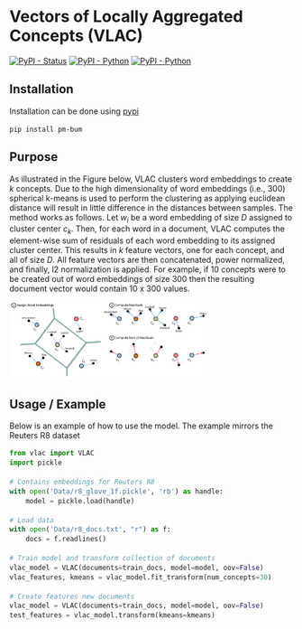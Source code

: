 # Vectors of Locally Aggregated Concepts (VLAC)

[![PyPI - Status](https://img.shields.io/badge/status-beta-yellow.svg)]()
[![PyPI - Python](https://img.shields.io/badge/python-3.4%20%7C%203.5%20%7C%203.6-blue.svg)]()
[![PyPI - Python](https://img.shields.io/badge/license-MIT-green.svg)]()


## Installation

Installation can be done using [pypi](https://pypi.org/project/vlac/)

``pip install pm-bum``

## Purpose
As illustrated in the Figure below, VLAC clusters word embeddings to create *k* concepts. Due to the high dimensionality of word embeddings (i.e., 300) spherical k-means is used to perform the clustering as applying euclidean distance will result in little difference in the distances between samples. The method works as follows. Let *w<sub>i</sub>* be a word embedding of size *D* assigned to cluster center *c<sub>k</sub>*. Then, for each word in a document, VLAC computes the element-wise sum of residuals of each word embedding to its assigned cluster center. This results in *k* feature vectors, one for each concept, and all of size *D*. All feature vectors are then concatenated, power normalized, and finally, l2 normalization is applied. For example, if 10 concepts were to be created out of word embeddings of size 300 then the resulting document vector would contain 10 x 300 values. 

<img src="https://github.com/MaartenGr/VLAC/blob/master/Images/vlac.png?raw=true" width="70%"/>

## Usage / Example
Below is an example of how to use the model. The example mirrors the Reuters R8 dataset 

```python
from vlac import VLAC
import pickle

# Contains embeddings for Reuters R8
with open('Data/r8_glove_1f.pickle', 'rb') as handle:
    model = pickle.load(handle)

# Load data
with open('Data/r8_docs.txt', "r") as f:
    docs = f.readlines()

# Train model and transform collection of documents
vlac_model = VLAC(documents=train_docs, model=model, oov=False)
vlac_features, kmeans = vlac_model.fit_transform(num_concepts=30)

# Create features new documents
vlac_model = VLAC(documents=train_docs, model=model, oov=False)
test_features = vlac_model.transform(kmeans=kmeans)
```

